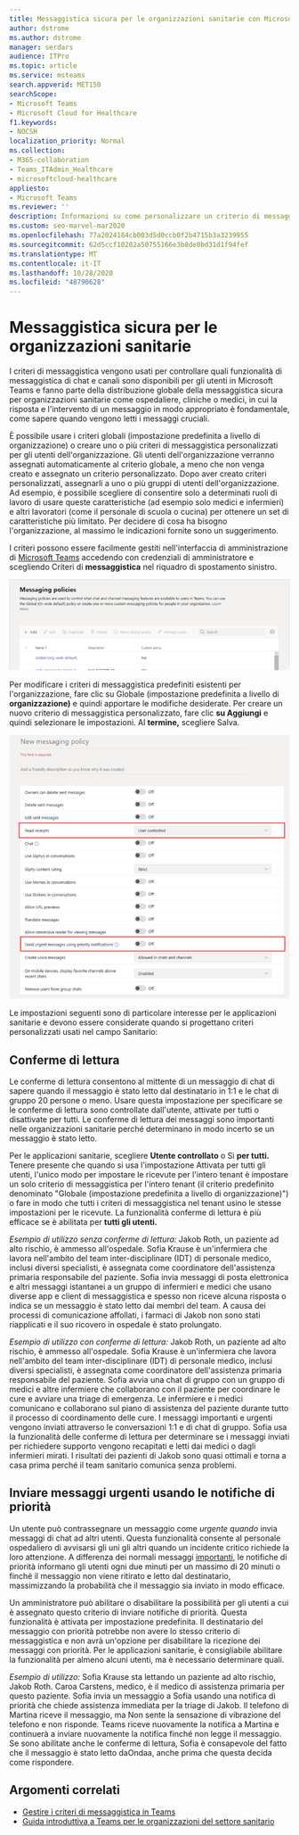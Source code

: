 ```yaml
---
title: Messaggistica sicura per le organizzazioni sanitarie con Microsoft Teams
author: dstrome
ms.author: dstrome
manager: serdars
audience: ITPro
ms.topic: article
ms.service: msteams
search.appverid: MET150
searchScope:
- Microsoft Teams
- Microsoft Cloud for Healthcare
f1.keywords:
- NOCSH
localization_priority: Normal
ms.collection:
- M365-collaboration
- Teams_ITAdmin_Healthcare
- microsoftcloud-healthcare
appliesto:
- Microsoft Teams
ms.reviewer: ''
description: Informazioni su come personalizzare un criterio di messaggistica sicura per Microsoft Teams che può includere conferme di lettura e notifiche di priorità.
ms.custom: seo-marvel-mar2020
ms.openlocfilehash: 77a2024184cb003d5d0ccb0f2b4715b3a3239955
ms.sourcegitcommit: 62d5ccf10202a50755166e3b8de0bd31d1f94fef
ms.translationtype: MT
ms.contentlocale: it-IT
ms.lasthandoff: 10/28/2020
ms.locfileid: "48790628"
---
```

# <a name="secure-messaging-for-healthcare-organizations"></a>Messaggistica sicura per le organizzazioni sanitarie

I criteri di messaggistica vengono usati per controllare quali funzionalità di messaggistica di chat e canali sono disponibili per gli utenti in Microsoft Teams e fanno parte della distribuzione globale della messaggistica sicura per organizzazioni sanitarie come ospedaliere, cliniche o medici, in cui la risposta e l'intervento di un messaggio in modo appropriato è fondamentale, come sapere quando vengono letti i messaggi cruciali.

È possibile usare i criteri globali (impostazione predefinita a livello di organizzazione) o creare uno o più criteri di messaggistica personalizzati per gli utenti dell'organizzazione. Gli utenti dell'organizzazione verranno assegnati automaticamente al criterio globale, a meno che non venga creato e assegnato un criterio personalizzato. Dopo aver creato criteri personalizzati, assegnarli a uno o più gruppi di utenti dell'organizzazione. Ad esempio, è possibile scegliere di consentire solo a determinati ruoli di lavoro di usare queste caratteristiche (ad esempio solo medici e infermieri) e altri lavoratori (come il personale di scuola o cucina) per ottenere un set di caratteristiche più limitato. Per decidere di cosa ha bisogno l'organizzazione, al massimo le indicazioni fornite sono un suggerimento.

I criteri possono essere facilmente gestiti nell'interfaccia di amministrazione di [Microsoft Teams](https://admin.teams.microsoft.com) accedendo con credenziali di amministratore e scegliendo Criteri di **messaggistica** nel riquadro di spostamento sinistro.

 ![Screenshot della pagina Criteri di messaggistica](../../media/hc-messaging-policy-admin-center.png)

Per modificare i criteri di messaggistica predefiniti esistenti per l'organizzazione, fare clic su Globale (impostazione predefinita a livello di **organizzazione)** e quindi apportare le modifiche desiderate. Per creare un nuovo criterio di messaggistica personalizzato, fare clic **su Aggiungi** e quindi selezionare le impostazioni. Al **termine,** scegliere Salva.

![Screenshot delle impostazioni dei criteri di messaggistica](../../media/hc-messaging-policy.png)

Le impostazioni seguenti sono di particolare interesse per le applicazioni sanitarie e devono essere considerate quando si progettano criteri personalizzati usati nel campo Sanitario:

## <a name="read-receipts"></a>Conferme di lettura

Le conferme di lettura consentono al mittente di un messaggio di chat di sapere quando il messaggio è stato letto dal destinatario in 1:1 e le chat di gruppo 20 persone o meno. Usare questa impostazione per specificare se le conferme di lettura sono controllate dall'utente, attivate per tutti o disattivate per tutti. Le conferme di lettura dei messaggi sono importanti nelle organizzazioni sanitarie perché determinano in modo incerto se un messaggio è stato letto.

Per le applicazioni sanitarie, scegliere **Utente controllato** o Sì **per tutti.** Tenere presente che  quando si usa l'impostazione Attivata per tutti gli utenti, l'unico modo per impostare le ricevute per l'intero tenant è impostare un solo criterio di messaggistica per l'intero tenant (il criterio predefinito denominato "Globale (impostazione predefinita a livello di organizzazione)") o fare in modo che tutti i criteri di messaggistica nel tenant usino le stesse impostazioni per le ricevute. La funzionalità conferme di lettura è più efficace se è abilitata per **tutti gli utenti.**

*Esempio di utilizzo senza conferme di lettura:* Jakob Roth, un paziente ad alto rischio, è ammesso all'ospedale.  Sofia Krause è un'infermiera che lavora nell'ambito del team inter-disciplinare (IDT) di personale medico, inclusi diversi specialisti, è assegnata come coordinatore dell'assistenza primaria responsabile del paziente.  Sofia invia messaggi di posta elettronica e altri messaggi istantanei a un gruppo di infermieri e medici che usano diverse app e client di messaggistica e spesso non riceve alcuna risposta o indica se un messaggio è stato letto dai membri del team. A causa dei processi di comunicazione affollati, i farmaci di Jakob non sono stati riapplicati e il suo ricovero in ospedale è stato prolungato.

*Esempio di utilizzo con conferme di lettura:* Jakob Roth, un paziente ad alto rischio, è ammesso all'ospedale.  Sofia Krause è un'infermiera che lavora nell'ambito del team inter-disciplinare (IDT) di personale medico, inclusi diversi specialisti, è assegnata come coordinatore dell'assistenza primaria responsabile del paziente.  Sofia avvia una chat di gruppo con un gruppo di medici e altre infermiere che collaborano con il paziente per coordinare le cure e avviare una triage di emergenza.  Le infermiere e i medici comunicano e collaborano sul piano di assistenza del paziente durante tutto il processo di coordinamento delle cure.  I messaggi importanti e urgenti vengono inviati attraverso le conversazioni 1:1 e di chat di gruppo. Sofia usa la funzionalità delle conferme di lettura per determinare se i messaggi inviati per richiedere supporto vengono recapitati e letti dai medici o dagli infermieri mirati. I risultati dei pazienti di Jakob sono quasi ottimali e torna a casa prima perché il team sanitario comunica senza problemi.

## <a name="send-urgent-messages-using-priority-notifications"></a>Inviare messaggi urgenti usando le notifiche di priorità

Un utente può contrassegnare un messaggio come *urgente quando* invia messaggi di chat ad altri utenti. Questa funzionalità consente al personale ospedaliero di avvisarsi gli uni gli altri quando un incidente critico richiede la loro attenzione. A  differenza dei normali messaggi [importanti,](https://support.microsoft.com/article/mark-a-message-as-important-or-urgent-in-teams-ea99d5b6-1317-4550-8d75-86ff14cd4462) le notifiche di priorità informano gli utenti ogni due minuti per un massimo di 20 minuti o finché il messaggio non viene ritirato e letto dal destinatario, massimizzando la probabilità che il messaggio sia inviato in modo efficace.

Un amministratore può abilitare o disabilitare la possibilità per gli utenti a cui è assegnato questo criterio di inviare notifiche di priorità. Questa funzionalità è attivata per impostazione predefinita. Il destinatario del messaggio con priorità potrebbe non avere lo stesso criterio di messaggistica e non avrà un'opzione per disabilitare la ricezione dei messaggi con priorità. Per le applicazioni sanitarie, è consigliabile abilitare la funzionalità per almeno alcuni utenti, ma è necessario determinare quali.

*Esempio di utilizzo:* Sofia Krause sta lettando un paziente ad alto rischio, Jakob Roth. Caroa Carstens, medico, è il medico di assistenza primaria per questo paziente.  Sofia invia un messaggio a Sofia usando una notifica di priorità che chiede assistenza immediata per la triage di Jakob.  Il telefono di Martina riceve il messaggio, ma Non sente la sensazione di vibrazione del telefono e non risponde. Teams riceve nuovamente la notifica a Martina e continuerà a inviare nuovamente la notifica finché non legge il messaggio. Se sono abilitate anche le conferme di lettura, Sofia è consapevole del fatto che il messaggio è stato letto daOndaa, anche prima che questa decida come rispondere.

## <a name="related-topics"></a>Argomenti correlati

- [Gestire i criteri di messaggistica in Teams](../../messaging-policies-in-teams.md)
- [Guida introduttiva a Teams per le organizzazioni del settore sanitario](teams-in-hc.md)
